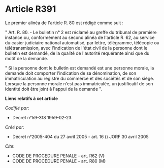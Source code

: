 # Article R391

Le premier alinéa de l'article R. 80 est rédigé comme suit :

" Art. R. 80. - Le bulletin n° 2 est réclamé au greffe du tribunal de première instance ou, conformément au second alinéa de
l'article R. 62, au service du casier judiciaire national automatisé, par lettre, télégramme, télécopie ou télétransmission,
avec l'indication de l'état civil de la personne dont le bulletin est demandé, de la qualité de l'autorité requérante ainsi
que du motif de la demande.

" Si la personne dont le bulletin est demandé est une personne morale, la demande doit comporter l'indication de sa
dénomination, de son immatriculation au registre du commerce et des sociétés et de son siège. Lorsque la personne morale
n'est pas immatriculée, un justificatif de son identité doit être joint à l'appui de la demande ".

**Liens relatifs à cet article**

_Codifié par_:

  - Décret n°59-318 1959-02-23

_Créé par_:

  - Décret n°2005-404 du 27 avril 2005 - art. 16 () JORF 30 avril 2005

_Cite_:

  - CODE DE PROCEDURE PENALE - art. R62 (V)
  - CODE DE PROCEDURE PENALE - art. R80 (M)
